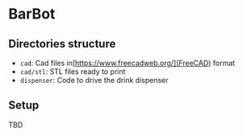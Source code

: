 # BarBot

## Directories structure

 - `cad`: Cad files in[https://www.freecadweb.org/](FreeCAD) format
 - `cad/stl`: STL files ready to print
 - `dispenser`: Code to drive the drink dispenser
 
 ## Setup
 TBD
